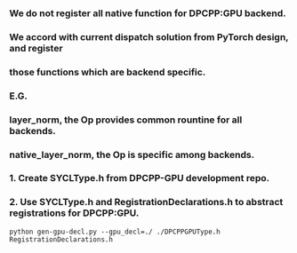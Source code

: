 ### We do not register all native function for DPCPP:GPU backend.
### We accord with current dispatch solution from PyTorch design, and register
### those functions which are backend specific.
### E.G.
### layer_norm, the Op provides common rountine for all backends.
### native_layer_norm, the Op is specific among backends.
###
### 1. Create SYCLType.h from DPCPP-GPU development repo.
### 2. Use SYCLType.h and RegistrationDeclarations.h to abstract registrations for DPCPP:GPU.

`python gen-gpu-decl.py --gpu_decl=./ ./DPCPPGPUType.h RegistrationDeclarations.h`
